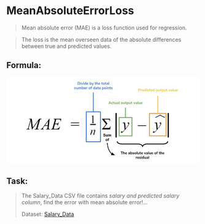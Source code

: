 # MeanAbsoluteErrorLoss

> Mean absolute error (MAE) is a loss function used for regression. 

> The loss is the mean overseen data of the absolute differences between true and predicted values.

## Formula:
![](https://github.com/DataScienceClub-AI-DS/Loss-Functions-Machine-Learning/blob/main/img/MAE.jpg)


## Task:
  > The Salary_Data CSV file contains *salary and predicted salary column*, find the error with mean absolute error!... 
  > 
  > Dataset: [Salary_Data](https://github.com/DataScienceClub-AI-DS/Mean-Square-Error/blob/main/Salary_Data.csv)
